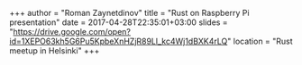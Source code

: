 +++
author = "Roman Zaynetdinov"
title = "Rust on Raspberry Pi presentation"
date = 2017-04-28T22:35:01+03:00
slides = "https://drive.google.com/open?id=1XEPO63kh5G6Pu5KpbeXnHZjR89Ll_kc4Wj1dBXK4rLQ"
location = "Rust meetup in Helsinki"
+++
